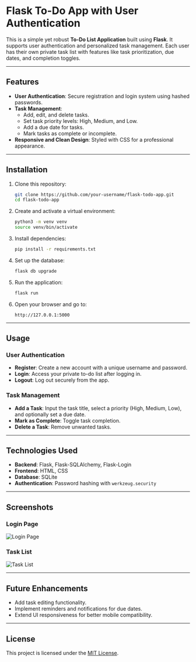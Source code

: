 # Flask To-Do App with User Authentication

This is a simple yet robust **To-Do List Application** built using **Flask**. It supports user authentication and personalized task management. Each user has their own private task list with features like task prioritization, due dates, and completion toggles.

---

## Features

- **User Authentication**: Secure registration and login system using hashed passwords.
- **Task Management**:
  - Add, edit, and delete tasks.
  - Set task priority levels: High, Medium, and Low.
  - Add a due date for tasks.
  - Mark tasks as complete or incomplete.
- **Responsive and Clean Design**: Styled with CSS for a professional appearance.

---

## Installation

1. Clone this repository:
    ```bash
    git clone https://github.com/your-username/flask-todo-app.git
    cd flask-todo-app
    ```

2. Create and activate a virtual environment:
    ```bash
    python3 -m venv venv
    source venv/bin/activate
    ```

3. Install dependencies:
    ```bash
    pip install -r requirements.txt
    ```

4. Set up the database:
    ```bash
    flask db upgrade
    ```

5. Run the application:
    ```bash
    flask run
    ```

6. Open your browser and go to:
    ```
    http://127.0.0.1:5000
    ```

---


## Usage

### User Authentication
- **Register**: Create a new account with a unique username and password.
- **Login**: Access your private to-do list after logging in.
- **Logout**: Log out securely from the app.

### Task Management
- **Add a Task**: Input the task title, select a priority (High, Medium, Low), and optionally set a due date.
- **Mark as Complete**: Toggle task completion.
- **Delete a Task**: Remove unwanted tasks.

---

## Technologies Used

- **Backend**: Flask, Flask-SQLAlchemy, Flask-Login
- **Frontend**: HTML, CSS
- **Database**: SQLite
- **Authentication**: Password hashing with `werkzeug.security`

---

## Screenshots

### Login Page
![Login Page](https://via.placeholder.com/800x400?text=Login+Page)

### Task List
![Task List](https://via.placeholder.com/800x400?text=Task+List)

---

## Future Enhancements

- Add task editing functionality.
- Implement reminders and notifications for due dates.
- Extend UI responsiveness for better mobile compatibility.

---

## License

This project is licensed under the [MIT License](LICENSE).


